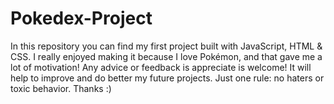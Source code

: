 # Pokedex-Project
In this repository you can find my first project built with JavaScript, HTML & CSS. I really enjoyed making it because I love Pokémon, and that gave me a lot of motivation! Any advice or feedback is appreciate is welcome! It will help to improve and do better my future projects. Just one rule: no haters or toxic behavior. Thanks :)
